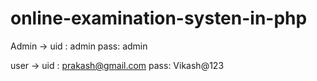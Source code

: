 # online-examination-systen-in-php


Admin ->
uid : admin
pass: admin

user ->
uid : prakash@gmail.com
pass: Vikash@123

